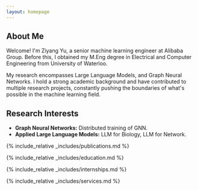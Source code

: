 ```yaml
---
layout: homepage
---
```


## About Me

Welcome! I'm Ziyang Yu, a senior machine learning engineer at Alibaba Group. Before this, I obtained my M.Eng degree in Electrical and Computer Engineering from University of Waterloo.

My research encompasses Large Language Models, and Graph Neural Networks. I hold a strong academic background and have contributed to multiple research projects, constantly pushing the boundaries of what's possible in the machine learning field.

## Research Interests

- **Graph Neural Networks:** Distributed training of GNN.
- **Applied Large Language Models:** LLM for Biology, LLM for Network.


<!-- ## News

- **[Feb. 2020]** Our paper about incremental learning is accepted to CVPR 2020.
- **[Feb. 2020]** We will host the ACM Multimedia Asia 2020 conference in Singapore!
- **[Sept. 2019]** Our paper about few-shot learning is accepted to NeurIPS 2019.
- **[Mar. 2019]** Our paper about few-shot learning is accepted to CVPR 2019. -->

{% include_relative _includes/publications.md %}

{% include_relative _includes/education.md %}

{% include_relative _includes/internships.md %}

{% include_relative _includes/services.md %}
